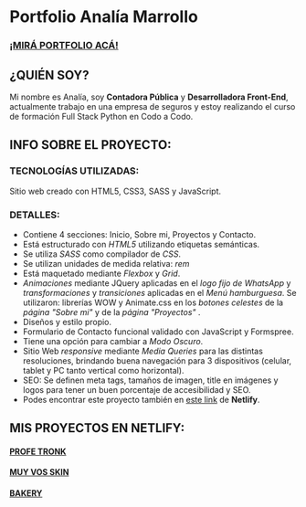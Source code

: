 # Portfolio Analía Marrollo

### [¡MIRÁ PORTFOLIO ACÁ!](https://analiamarrollo.github.io/PORTFOLIO-ANALIA-MARROLLO)
## ¿QUIÉN SOY?

Mi nombre es Analía, soy **Contadora Pública** y **Desarrolladora Front-End**, actualmente trabajo en una empresa de seguros y estoy realizando el curso de formación Full Stack Python en Codo a Codo. 
## INFO SOBRE EL PROYECTO:

### TECNOLOGÍAS UTILIZADAS:

Sitio web creado con HTML5, CSS3, SASS y JavaScript.

### DETALLES:

* Contiene 4 secciones: Inicio, Sobre mi, Proyectos y Contacto.
* Está estructurado con *HTML5* utilizando etiquetas semánticas.
* Se utiliza *SASS* como compilador de *CSS*.
* Se utilizan unidades de medida relativa: *rem*
* Está maquetado mediante *Flexbox* y *Grid*.
* *Animaciones* mediante JQuery aplicadas en el *logo fijo de WhatsApp* y *transformaciones* y *transiciones* aplicadas en el *Menú hamburguesa*. Se utilizaron: librerías WOW y Animate.css en los *botones celestes* de la *página "Sobre mi"* y de la *página "Proyectos"* .
* Diseños y estilo propio.
* Formulario de Contacto funcional validado con JavaScript y Formspree.
* Tiene una opción para cambiar a *Modo Oscuro*. 
* Sitio Web *responsive* mediante *Media Queries* para las distintas resoluciones, brindando buena navegación para 3 dispositivos (celular, tablet y PC tanto vertical como horizontal).
* SEO: Se definen meta tags, tamaños de imagen, title en imágenes y logos para tener un buen porcentaje de accesibilidad y SEO.
* Podes encontrar este proyecto también en [este link](https://portfolio-analia-marrollo.netlify.app/) de **Netlify**. 

## MIS PROYECTOS EN NETLIFY:

#### [PROFE TRONK](https://profe-tronk.netlify.app/)
#### [MUY VOS SKIN](https://muyvoskin.netlify.app/)
#### [BAKERY](https://ecommerce-bakery.netlify.app/)


